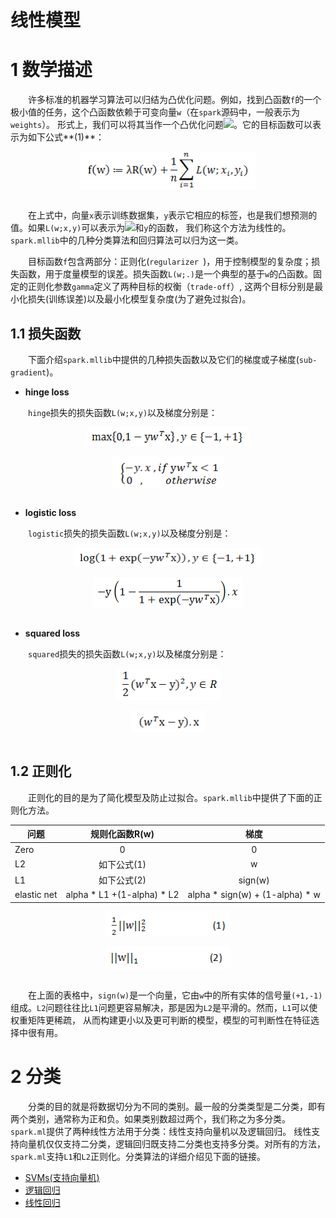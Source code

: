 # 线性模型

# 1 数学描述

&emsp;&emsp;许多标准的机器学习算法可以归结为凸优化问题。例如，找到凸函数`f`的一个极小值的任务，这个凸函数依赖于可变向量`w`（在`spark`源码中，一般表示为`weights`）。
形式上，我们可以将其当作一个凸优化问题<img src="http://www.forkosh.com/mathtex.cgi?{min}_{w}f(w)">。它的目标函数可以表示为如下公式**(1)**：

<div  align="center"><img src="imgs/introduce1.png" width = "280" height = "60" alt="objective function" align="center" /></div><br>

&emsp;&emsp;在上式中，向量`x`表示训练数据集，`y`表示它相应的标签，也是我们想预测的值。如果`L(w;x,y)`可以表示为<img src="http://www.forkosh.com/mathtex.cgi?{w}^{T}x">和`y`的函数，
我们称这个方法为线性的。`spark.mllib`中的几种分类算法和回归算法可以归为这一类。

&emsp;&emsp;目标函数`f`包含两部分：正则化(`regularizer `)，用于控制模型的复杂度；损失函数，用于度量模型的误差。损失函数`L(w;.)`是一个典型的基于`w`的凸函数。固定的正则化参数`gamma`定义了两种目标的权衡（`trade-off`）,
这两个目标分别是最小化损失(训练误差)以及最小化模型复杂度(为了避免过拟合)。

## 1.1 损失函数

&emsp;&emsp;下面介绍`spark.mllib`中提供的几种损失函数以及它们的梯度或子梯度(`sub-gradient`)。

- **hinge loss**

&emsp;&emsp;`hinge`损失的损失函数`L(w;x,y)`以及梯度分别是：

<div  align="center"><img src="imgs/1.1.png" width = "260" height = "30" alt="objective function" align="center" /></div><br>
<div  align="center"><img src="imgs/1.2.png" width = "180" height = "50" alt="objective function" align="center" /></div><br>

- **logistic  loss**

&emsp;&emsp;`logistic`损失的损失函数`L(w;x,y)`以及梯度分别是：

<div  align="center"><img src="imgs/1.3.png" width = "300" height = "30" alt="objective function" align="center" /></div><br>
<div  align="center"><img src="imgs/1.4.png" width = "240" height = "50" alt="objective function" align="center" /></div><br>

- **squared   loss**

&emsp;&emsp;`squared`损失的损失函数`L(w;x,y)`以及梯度分别是：

<div  align="center"><img src="imgs/1.5.png" width = "170" height = "50" alt="objective function" align="center" /></div><br>
<div  align="center"><img src="imgs/1.6.png" width = "120" height = "35" alt="objective function" align="center" /></div><br>

## 1.2 正则化

&emsp;&emsp;正则化的目的是为了简化模型及防止过拟合。`spark.mllib`中提供了下面的正则化方法。

| 问题       | 规则化函数R(w)   | 梯度 |
| ------------- |:-------------:|:-------------:|
| Zero       | 0 | 0 |
| L2         | 如下公式(1) | w |
| L1         | 如下公式(2) | sign(w) |
| elastic net | alpha * L1 +(1-alpha) * L2 | alpha * sign(w) + (1-alpha) * w |

<div  align="center"><img src="imgs/1.7.png" width = "200" height = "40" alt="objective function" align="center" /></div><br>
<div  align="center"><img src="imgs/1.8.png" width = "200" height = "35" alt="objective function" align="center" /></div><br>

&emsp;&emsp;在上面的表格中，`sign(w)`是一个向量，它由`w`中的所有实体的信号量`(+1,-1)`组成。`L2`问题往往比`L1`问题更容易解决，那是因为`L2`是平滑的。然而，`L1`可以使权重矩阵更稀疏，
从而构建更小以及更可判断的模型，模型的可判断性在特征选择中很有用。

# 2 分类

&emsp;&emsp;分类的目的就是将数据切分为不同的类别。最一般的分类类型是二分类，即有两个类别，通常称为正和负。如果类别数超过两个，我们称之为多分类。`spark.ml`提供了两种线性方法用于分类：线性支持向量机以及逻辑回归。
线性支持向量机仅仅支持二分类，逻辑回归既支持二分类也支持多分类。对所有的方法，`spark.ml`支持`L1`和`L2`正则化。分类算法的详细介绍见下面的链接。

* [SVMs(支持向量机)](支持向量机/lsvm.md)
* [逻辑回归](逻辑回归/logic-regression.md)
* [线性回归](回归/regression.md)

